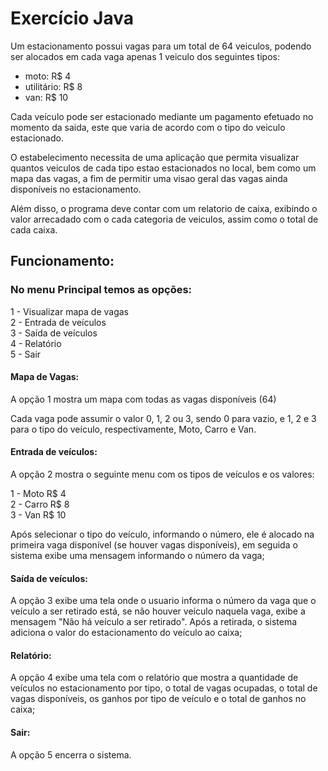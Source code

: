 # Exercício Java

Um estacionamento possui vagas para um total de 64 veiculos, podendo ser alocados em cada vaga apenas 1 veiculo dos seguintes tipos:

* moto: R$ 4
* utilitário: R$ 8
* van: R$ 10

Cada veículo pode ser estacionado mediante um pagamento efetuado no 
momento da saida, este que varia de acordo com o tipo do veiculo estacionado.

O estabelecimento necessita de uma aplicação que permita visualizar quantos 
veiculos de cada tipo estao estacionados no local, bem como um mapa das vagas, 
a fim de permitir uma visao geral das vagas ainda disponíveis no estacionamento.

Além disso, o programa deve contar com um relatorio de caixa, exibindo o valor 
arrecadado com o cada categoria de veiculos, 
assim como o total de cada caixa.

## Funcionamento:

### No menu Principal temos as opções:

1 - Visualizar mapa de vagas <br>
2 - Entrada de veículos  <br>
3 - Saída de veículos  <br>
4 - Relatório  <br>
5 - Sair  

#### Mapa de Vagas:

A opção 1 mostra um mapa com todas as vagas disponíveis (64)

Cada vaga pode assumir o valor 0, 1, 2 ou 3, sendo 0 para vazio, e 1, 2 e 3 para o tipo do veículo, respectivamente, Moto, Carro e Van.

#### Entrada de veículos:

A opção 2 mostra o seguinte menu com os tipos de veículos e os valores:

1 - Moto R$ 4 <br>
2 - Carro R$ 8 <br>
3 - Van R$ 10 <br>

Após selecionar o tipo do veículo, informando o número, ele é alocado na primeira vaga disponível (se houver vagas disponíveis), em seguida o sistema exibe uma mensagem informando o número da vaga;

#### Saída de veículos:

A opção 3 exibe uma tela onde o usuario informa o número da vaga que o veículo a ser retirado está, se não houver veículo naquela vaga, exibe a mensagem "Não há veículo a ser retirado". Após a retirada, o sistema adiciona o valor do estacionamento do veículo ao caixa;

#### Relatório:

A opção 4 exibe uma tela com o relatório que mostra a quantidade de veículos no estacionamento por tipo, o total de vagas ocupadas, o total de vagas disponíveis, os ganhos por tipo de veículo e o total de ganhos no caixa;

#### Sair:

A opção 5 encerra o sistema.


